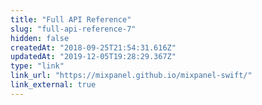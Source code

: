 ```yaml
---
title: "Full API Reference"
slug: "full-api-reference-7"
hidden: false
createdAt: "2018-09-25T21:54:31.616Z"
updatedAt: "2019-12-05T19:28:29.367Z"
type: "link"
link_url: "https://mixpanel.github.io/mixpanel-swift/"
link_external: true
---
```


